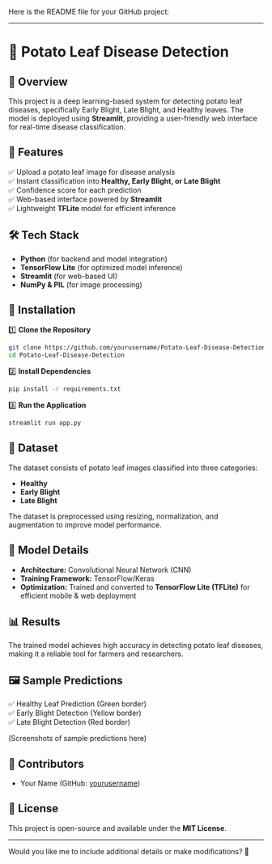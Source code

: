 Here is the README file for your GitHub project:  

---

# 🥔 Potato Leaf Disease Detection  

## 🌟 Overview  
This project is a deep learning-based system for detecting potato leaf diseases, specifically Early Blight, Late Blight, and Healthy leaves. The model is deployed using **Streamlit**, providing a user-friendly web interface for real-time disease classification.  

## 📌 Features  
✅ Upload a potato leaf image for disease analysis  
✅ Instant classification into **Healthy, Early Blight, or Late Blight**  
✅ Confidence score for each prediction  
✅ Web-based interface powered by **Streamlit**  
✅ Lightweight **TFLite** model for efficient inference  

## 🛠️ Tech Stack  
- **Python** (for backend and model integration)  
- **TensorFlow Lite** (for optimized model inference)  
- **Streamlit** (for web-based UI)  
- **NumPy & PIL** (for image processing)  

## 🚀 Installation  

1️⃣ **Clone the Repository**  
```sh
git clone https://github.com/yourusername/Potato-Leaf-Disease-Detection.git
cd Potato-Leaf-Disease-Detection
```
  
2️⃣ **Install Dependencies**  
```sh
pip install -r requirements.txt
```

3️⃣ **Run the Application**  
```sh
streamlit run app.py
```

## 📁 Dataset  
The dataset consists of potato leaf images classified into three categories:  
- **Healthy**  
- **Early Blight**  
- **Late Blight**  

The dataset is preprocessed using resizing, normalization, and augmentation to improve model performance.

## 📖 Model Details  
- **Architecture:** Convolutional Neural Network (CNN)  
- **Training Framework:** TensorFlow/Keras  
- **Optimization:** Trained and converted to **TensorFlow Lite (TFLite)** for efficient mobile & web deployment  

## 📊 Results  
The trained model achieves high accuracy in detecting potato leaf diseases, making it a reliable tool for farmers and researchers.  

## 🖼 Sample Predictions  
✅ Healthy Leaf Prediction (Green border)  
✅ Early Blight Detection (Yellow border)  
✅ Late Blight Detection (Red border)  

(Screenshots of sample predictions here)  

## 🤝 Contributors  
- Your Name (GitHub: [yourusername](https://github.com/yourusername))  

## 📜 License  
This project is open-source and available under the **MIT License**.  

---

Would you like me to include additional details or make modifications? 🚀
